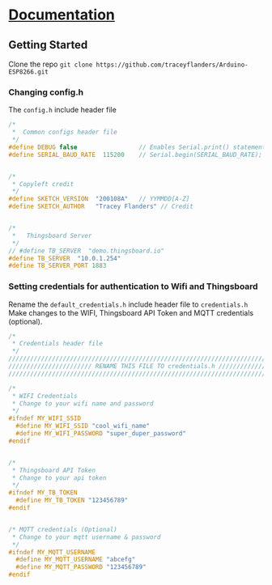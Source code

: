 # [Documentation](http://arduino-esp8266.traceyflanders.com)

## Getting Started

Clone the repo
```git clone https://github.com/traceyflanders/Arduino-ESP8266.git```


### Changing config.h
The ```config.h``` include header file
```C++
/* 
 *  Common configs header file
 */
#define DEBUG false                 // Enables Serial.print() statements for debugging purposes    
#define SERIAL_BAUD_RATE  115200    // Serial.begin(SERIAL_BAUD_RATE); 


/* 
 * Copyleft credit 
 */
#define SKETCH_VERSION  "200108A"   // YYMMDD[A-Z]
#define SKETCH_AUTHOR   "Tracey Flanders" // Credit 


/* 
 *   Thingsboard Server 
 */
// #define TB_SERVER  "demo.thingsboard.io"
#define TB_SERVER  "10.0.1.254"     
#define TB_SERVER_PORT 1883
```


### Setting credentials for authentication to Wifi and Thingsboard
Rename the ```default_credentials.h``` include header file to ```credentials.h```
Make changes to the WIFI, Thingsboard API Token and MQTT credentials (optional).
```C++
/*
 * Credentials header file
 */
/////////////////////////////////////////////////////////////////////////////////
/////////////////////// RENAME THIS FILE TO credentials.h ///////////////////////
/////////////////////////////////////////////////////////////////////////////////

/* 
 * WIFI Credentials 
 * Change to your wifi name and password 
 */
#ifndef MY_WIFI_SSID 
  #define MY_WIFI_SSID "cool_wifi_name"
  #define MY_WIFI_PASSWORD "super_duper_password"   
#endif


/*
 * Thingsboard API Token 
 * Change to your api token
 */
#ifndef MY_TB_TOKEN
  #define MY_TB_TOKEN "123456789"
#endif


/* MQTT credentials (Optional)
 * Change to your mqtt username & password
 */
#ifndef MY_MQTT_USERNAME
  #define MY_MQTT_USERNAME "abcefg"
  #define MY_MQTT_PASSWORD "123456789"  
#endif              
```
